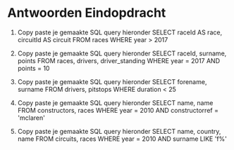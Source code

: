 # Antwoorden Eindopdracht

1. Copy paste je gemaakte SQL query hieronder
   SELECT raceId AS race, circuitId AS circuit FROM races WHERE year > 2017


2. Copy paste je gemaakte SQL query hieronder
   SELECT raceId, surname, points FROM races, drivers, driver_standing WHERE year = 2017 AND points = 10


3. Copy paste je gemaakte SQL query hieronder
   SELECT forename, surname FROM drivers, pitstops WHERE duration < 25


4. Copy paste je gemaakte SQL query hieronder
   SELECT name, name FROM constructors, races WHERE year = 2010 AND constructorref = 'mclaren'


5. Copy paste je gemaakte SQL query hieronder
   SELECT name, country, name FROM circuits, races WHERE year = 2010 AND surname LIKE 'f%'
